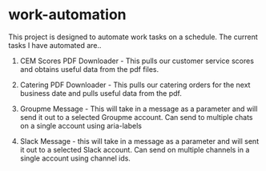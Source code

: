 # work-automation

This project is designed to automate work tasks on a schedule. The current tasks I have automated are..

1. CEM Scores PDF Downloader - This pulls our customer service scores and obtains useful data from the pdf files.

2. Catering PDF Downloader - This pulls our catering orders for the next business date and pulls useful data from the pdf.

3. Groupme Message - This will take in a message as a parameter and will send it out to a selected Groupme account. Can send to multiple chats on a single account using aria-labels

4. Slack Message - this will take in a message as a parameter and will sent it out to a selected Slack account. Can send on multiple channels in a single account using channel ids.